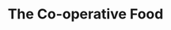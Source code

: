 ---
title: "The Co-operative Food"
url: /kettering/the-co-operative-food-hallwood-road/
shop: Lebensmittel
---